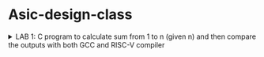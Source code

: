 # Asic-design-class

<details>
<summary>LAB 1: C program to calculate sum from 1 to n (given n) and then compare the outputs with both GCC and RISC-V compiler</summary>


This is the code to calculate the sum from 1 to n.

<p align="left">
  <img width="450" alt="1ton" src="https://github.com/user-attachments/assets/c03a8f66-e356-447a-815a-be940fdeec59">
</p>

Compiling the code using GCC compiler 

<p align="left">
  <img width="500" alt="10" src="https://github.com/user-attachments/assets/9512912e-08f9-4a01-8950-b18ee442cfa4">
</p>





</details>


